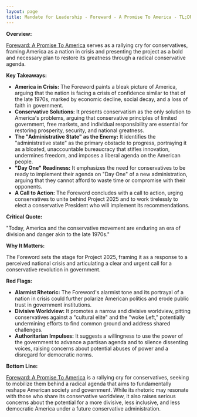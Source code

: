 ```yaml
---
layout: page
title: Mandate for Leadership - Foreward - A Promise To America - TL;DR
---
```


**Overview:**

[Foreward: A Promise To America](../../documents/project_2025_chapters/foreward.pdf) serves as a rallying cry for conservatives, framing America as a nation in crisis and presenting the project as a bold and necessary plan to restore its greatness through a radical conservative agenda.

**Key Takeaways:**

* **America in Crisis:**  The Foreword paints a bleak picture of America, arguing that the nation is facing a crisis of confidence similar to that of the late 1970s, marked by economic decline, social decay, and a loss of faith in government.
* **Conservative Solutions:** It presents conservatism as the only solution to America's problems, arguing that conservative principles of limited government, free markets, and individual responsibility are essential for restoring prosperity, security, and national greatness.
* **The "Administrative State" as the Enemy:** It identifies the "administrative state" as the primary obstacle to progress, portraying it as a bloated, unaccountable bureaucracy that stifles innovation, undermines freedom, and imposes a liberal agenda on the American people.
* **"Day One" Readiness:** It emphasizes the need for conservatives to be ready to implement their agenda on "Day One" of a new administration, arguing that they cannot afford to waste time or compromise with their opponents.
* **A Call to Action:** The Foreword concludes with a call to action, urging conservatives to unite behind Project 2025 and to work tirelessly to elect a conservative President who will implement its recommendations.

**Critical Quote:**

"Today, America and the conservative movement are enduring an era of division and danger akin to the late 1970s."

**Why It Matters:**

The Foreword sets the stage for Project 2025, framing it as a response to a perceived national crisis and articulating a clear and urgent call for a conservative revolution in government.

**Red Flags:**

* **Alarmist Rhetoric:**  The Foreword's alarmist tone and its portrayal of a nation in crisis could further polarize American politics and erode public trust in government institutions.
* **Divisive Worldview:**  It promotes a narrow and divisive worldview, pitting conservatives against a "cultural elite" and the "woke Left," potentially undermining efforts to find common ground and address shared challenges.
* **Authoritarian Impulses:**  It suggests a willingness to use the power of the government to advance a partisan agenda and to silence dissenting voices, raising concerns about potential abuses of power and a disregard for democratic norms.

**Bottom Line:**

[Foreward: A Promise To America](../../documents/project_2025_chapters/foreward.pdf) is a rallying cry for conservatives, seeking to mobilize them behind a radical agenda that aims to fundamentally reshape American society and government. While its rhetoric may resonate with those who share its conservative worldview, it also raises serious concerns about the potential for a more divisive, less inclusive, and less democratic America under a future conservative administration. 
